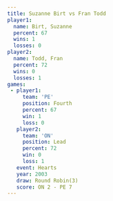 ```yaml
---
title: Suzanne Birt vs Fran Todd
player1:             
  name: Birt, Suzanne
  percent: 67        
  wins: 1            
  losses: 0          
player2:             
  name: Todd, Fran   
  percent: 72        
  wins: 0            
  losses: 1          
games:
 - player1:          
     team: 'PE'      
     position: Fourth
     percent: 67     
     win: 1          
     loss: 0         
   player2:        
     team: 'ON'    
     position: Lead
     percent: 72   
     win: 0        
     loss: 1       
   event: Hearts       
   year: 2003          
   draw: Round Robin(3)
   score: ON 2 - PE 7  
---
```

